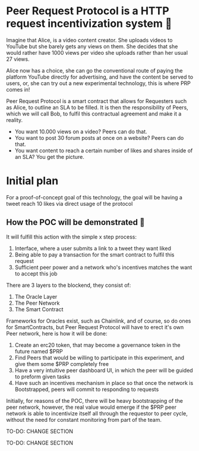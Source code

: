 <h1>
Peer Request Protocol is a HTTP request incentivization system 🚣 
</h1>

<p>Imagine that Alice, is a video content creator. She uploads videos to YouTube but she barely gets any views on them. She decides that she would rather have 1000 views per video she uploads rather than her usual 27 views.</p>

<p>Alice now has a choice, she can go the conventional route of paying the platform YouTube directly for advertising, and have the content be served to users, or, she can try out a new experimental technology, this is where PRP comes in!</p>

<p>Peer Request Protocol is a smart contract that allows for Requesters such as Alice, to outline an SLA to be filled. It is then the responsibility of Peers, which we will call Bob, to fulfil this contractual agreement and make it a reality.</p>

<p>
<ul>
  <li>You want 10.000 views on a video? Peers can do that.</li>
  <li>You want to post 30 forum posts at once on a website? Peers can do that.</li>
  <li>You want content to reach a certain number of likes and shares inside of an SLA? You get the picture.</li>
</ul>
</p>

<h1>Initial plan</h1>

<p>For a proof-of-concept goal of this technology, the goal will be having a tweet reach 10 likes via direct usage of the protocol</p>

<h2>How the POC will be demonstrated 🤷</h2>
It will fulfill this action with the simple x step process:

<div>
<ol>
  <li>Interface, where a user submits a link to a tweet they want liked
</li>
  <li>Being able to pay a transaction for the smart contract to fulfil this request
</li>
  <li>Sufficient peer power and a network who's incentives matches the want to accept this job
</li>
</ol>
</div>

<p>
  There are 3 layers to the blockend, they consist of:
  <ol>
  <li>The Oracle Layer</li>
  <li>The Peer Network</li>
  <li>The Smart Contract</li>
  </ol>
</p>

<p>Frameworks for Oracles exist, such as Chainlink, and of course, so do ones for SmartContracts, but Peer Request Protocol will have to erect it's own Peer network, here is how it will be done:</p>

<ol>
  <li>Create an erc20 token, that may become a governance token in the future named $PRP</li>
  <li>Find Peers that would be willing to participate in this experiment, and give them some $PRP completely free</li>
  <li>Have a very intuitive peer dashboard UI, in which the peer will be guided to preform given tasks</li>
  <li>Have such an incentives mechanism in place so that once the network is Bootstrapped, peers will commit to responding to requests</li>
</ol>

<p>Initially, for reasons of the POC, there will be heavy bootstrapping of the peer network, however, the real value would emerge if the $PRP peer network is able to incentivize itself all through the requestor to peer cycle, without the need for constant monitoring from part of the team.</p>

TO-DO: CHANGE SECTION

<!-- <h2>User interface 💻️</h2>

<img alt="image of the MVP of the visual interface" src="./diagrams/MVP_visual_interface.png"></img>

<p>This UI prototype will allow any peer to fill out any request and execute this computation in a puzzle-agnostic way.</p>

<p>The method of incentivization of which this peer solving this puzzle will act, is by accepting a form of monetary recompense, there is no better solution to this problem than involving any cryptocurrency with low tx fees, for purposes of the POC, we have simply decided to go with fantom(FTM)</p>

<h2>Incentivisation Mechanism 🪙</h2> -->

TO-DO: CHANGE SECTION

<!-- <img alt="image of the incentivisation mechanism" src="./diagrams/MVP_Incentives_mechanism.png"></img>

<div>The POC will be marked as a success if the following things happen:
<ol>
  <li>Oracles can verify if a post was made inside of an SLA</li>
  <li>The contract can recieve the response from the oracles that the post was made</li>
  <li>The interface exists on the contract level and can be called by anyone</li>
  <li>The request computation can be payed for</li>
  <li>The output of the computation is output, and have the post verified</li>
</ol>
</div> -->

